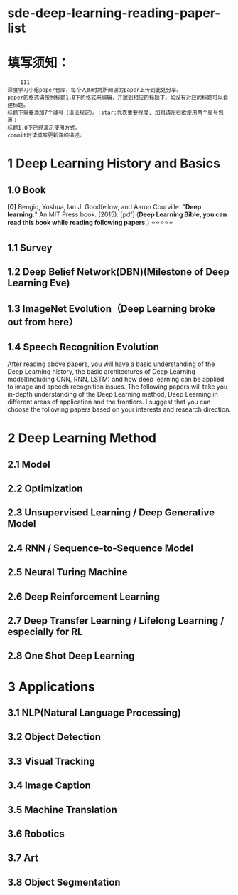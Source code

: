 # sde-deep-learning-reading-paper-list

填写须知：
=======

        111
    深度学习小组paper仓库，每个人即时將所阅读的paper上传到此处分享。
    paper的格式请按照标题1.0下的格式来编辑，并放到相应的标题下，如没有对应的标题可以自建标题。
    标题下需要添加7个减号（语法规定）。:star:代表重要程度; 加粗请左右歌使用两个星号包裹；
    标题1.0下已经演示使用方式。
    commit时请填写更新详细描述。


1 Deep Learning History and Basics
=======

1.0 Book
------- 
**[0]** Bengio, Yoshua, Ian J. Goodfellow, and Aaron Courville. "**Deep learning.**" An MIT Press book. (2015). [pdf] (**Deep Learning Bible, you can read this book while reading following papers.**) :star::star::star::star::star:

1.1 Survey
------- 

1.2 Deep Belief Network(DBN)(Milestone of Deep Learning Eve)
------- 

1.3 ImageNet Evolution（Deep Learning broke out from here）
------- 

1.4 Speech Recognition Evolution
------- 

After reading above papers, you will have a basic understanding of the Deep Learning history, the basic architectures of Deep Learning model(including CNN, RNN, LSTM) and how deep learning can be applied to image and speech recognition issues. The following papers will take you in-depth understanding of the Deep Learning method, Deep Learning in different areas of application and the frontiers. I suggest that you can choose the following papers based on your interests and research direction.

2 Deep Learning Method
=======

2.1 Model
------- 

2.2 Optimization
------- 

2.3 Unsupervised Learning / Deep Generative Model
------- 

2.4 RNN / Sequence-to-Sequence Model
------- 

2.5 Neural Turing Machine
------- 

2.6 Deep Reinforcement Learning
------- 

2.7 Deep Transfer Learning / Lifelong Learning / especially for RL
------- 

2.8 One Shot Deep Learning
------- 

3 Applications
=======

3.1 NLP(Natural Language Processing)
------- 

3.2 Object Detection
------- 

3.3 Visual Tracking
------- 

3.4 Image Caption
------- 

3.5 Machine Translation
------- 

3.6 Robotics
------- 

3.7 Art
------- 

3.8 Object Segmentation
------- 
